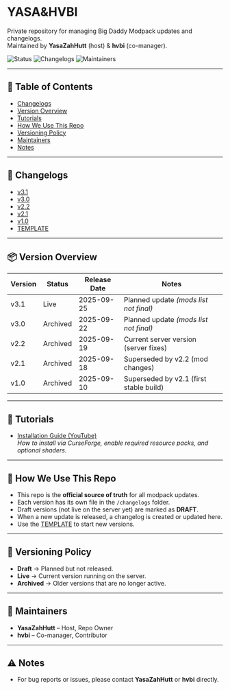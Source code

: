 # YASA&HVBI

Private repository for managing Big Daddy Modpack updates and changelogs.  
Maintained by **YasaZahHutt** (host) & **hvbi** (co-manager).  

![Status](https://img.shields.io/badge/Status-Active-brightgreen)
![Changelogs](https://img.shields.io/badge/Changelogs-Organized-blue)
![Maintainers](https://img.shields.io/badge/Maintainers-YasaZahHutt%20%26%20hvbi-orange)

---

## 📑 Table of Contents
- [Changelogs](#-changelogs)
- [Version Overview](#-version-overview)
- [Tutorials](#-tutorials)
- [How We Use This Repo](#-how-we-use-this-repo)
- [Versioning Policy](#-versioning-policy)
- [Maintainers](#-maintainers)
- [Notes](#-notes)

---

## 📜 Changelogs
- [v3.1](changelogs/v3.1.md)
- [v3.0](changelogs/v3.0.md)
- [v2.2](changelogs/v2.2.md)
- [v2.1](changelogs/v2.1.md)
- [v1.0](changelogs/v1.0.md)
- [TEMPLATE](changelogs/TEMPLATE.md)

---

## 📦 Version Overview

| Version | Status   | Release Date | Notes                                    |
|---------|----------|--------------|------------------------------------------|
| v3.1    | Live     | 2025-09-25   | Planned update *(mods list not final)*   |
| v3.0    | Archived | 2025-09-22   | Planned update *(mods list not final)*   |
| v2.2    | Archived | 2025-09-19   | Current server version (server fixes)    |
| v2.1    | Archived | 2025-09-18   | Superseded by v2.2 (mod changes)         |
| v1.0    | Archived | 2025-09-10   | Superseded by v2.1 (first stable build)  |

---

## 🎥 Tutorials
- [Installation Guide (YouTube)]("[https://youtu.ie/VIDEO_ID](https://youtu.be/BeQb8lvuRb4)")  
  *How to install via CurseForge, enable required resource packs, and optional shaders.*  

---

## 📝 How We Use This Repo
- This repo is the **official source of truth** for all modpack updates.  
- Each version has its own file in the `/changelogs` folder.  
- Draft versions (not live on the server yet) are marked as **DRAFT**.  
- When a new update is released, a changelog is created or updated here.  
- Use the [TEMPLATE](changelogs/TEMPLATE.md) to start new versions.  

---

## 📌 Versioning Policy
- **Draft** → Planned but not released.  
- **Live** → Current version running on the server.  
- **Archived** → Older versions that are no longer active.  

---

## 👥 Maintainers
- **YasaZahHutt** – Host, Repo Owner  
- **hvbi** – Co-manager, Contributor  

---

## ⚠️ Notes
- For bug reports or issues, please contact **YasaZahHutt** or **hvbi** directly.  
